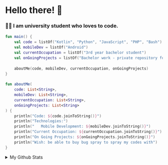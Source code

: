 <h1>Hello there! 👋</h1>

<h3>👨‍🎓 I am university student who loves to code.</h3>

```kotlin
fun main() {
    val code = listOf("Kotlin", "Python", "JavaScript", "PHP", "Bash")
    val mobileDev = listOf("Android")
    val currentOccupation = listOf("3rd year bachelor student")
    val onGoingProjects = listOf("Bachelor work - private repository for now")

    aboutMe(code, mobileDev, currentOccupation, onGoingProjects)
}

fun aboutMe(
    code: List<String>,
    mobileDev: List<String>,
    currentOccupation: List<String>,
    onGoingProjects: List<String>
) {
    println("Code: ${code.joinToString()}")
    println("Technologies:")
    println("   Mobile Development: ${mobileDev.joinToString()}")
    println("Current Occupation: ${currentOccupation.joinToString()}")
    println("On Going Projects: ${onGoingProjects.joinToString()}")
    println("Wish: be able to buy bug spray to spray my codes with")
}
```
<details> 
   <summary>My Github Stats</summary> 
  
    ![Metrics](/github-metrics.svg)
  
</details>
